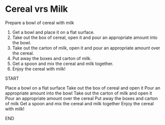 # Cereal vrs Milk

Prepare a bowl of cereal with milk


1. Get a bowl and place it on a flat surface.
2. Take out the box of cereal, open it and pour an appropriate amount into the bowl.
3. Take out the carton of milk, open it and pour an appropriate amount over the cereal.
4. Put away the boxes and carton of milk.
5. Get a spoon and mix the cereal and milk together.
6. Enjoy the cereal with milk!


START

Place a bowl on a flat surface
Take out the box of cereal and open it
Pour an appropriate amount into the bowl
Take out the carton of milk and open it
Pour an appropriate amount over the cereal
Put away the boxes and carton of milk
Get a spoon and mix the cereal and milk together
Enjoy the cereal with milk!

END
 
